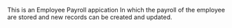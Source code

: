 This is an Employee Payroll appication
In which the payroll of the employee are stored and new records can be created and updated.
